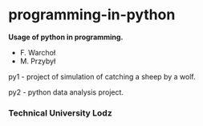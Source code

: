 # programming-in-python
**Usage of python in programming.**
- F. Warchoł
- M. Przybył

py1 - project of simulation of catching a sheep by a wolf.

py2 - python data analysis project.
### Technical University Lodz
